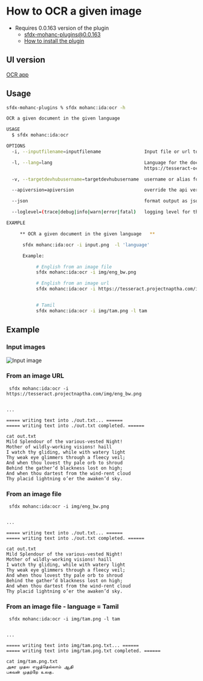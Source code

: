 # How to OCR a given image 

- Requires 0.0.163 version of the plugin
    - sfdx-mohanc-plugins@0.0.163
    - [How to install the plugin](https://mohan-chinnappan-n.github.io/dx/plugins.html#/1)

## UI version
[OCR app](https://mohan-chinnappan-n2.github.io/2021/ai/ocr/ocr.html)

## Usage
```bash
sfdx-mohanc-plugins % sfdx mohanc:ida:ocr -h

OCR a given document in the given language  

USAGE
  $ sfdx mohanc:ida:ocr

OPTIONS
  -i, --inputfilename=inputfilename                Input file or url to scan

  -l, --lang=lang                                  Language for the doc, default is 'eng'; Language info available: 
                                                   https://tesseract-ocr.github.io/tessdoc/Data-Files-in-different-versions.html

  -v, --targetdevhubusername=targetdevhubusername  username or alias for the dev hub org; overrides default dev hub org

  --apiversion=apiversion                          override the api version used for api requests made by this command

  --json                                           format output as json

  --loglevel=(trace|debug|info|warn|error|fatal)   logging level for this command invocation

EXAMPLE

     ** OCR a given document in the given language   **

      sfdx mohanc:ida:ocr -i input.png  -l 'language'

      Example:

           # English from an image file
           sfdx mohanc:ida:ocr -i img/eng_bw.png

           # English from an image url
           sfdx mohanc:ida:ocr -i https://tesseract.projectnaptha.com/img/eng_bw.png


           # Tamil
           sfdx mohanc:ida:ocr -i img/tam.png -l tam
```

## Example

### Input images
![Input image](tesseract.projectnaptha.com/img/eng_bw.png)


### From an image URL
```
 sfdx mohanc:ida:ocr -i https://tesseract.projectnaptha.com/img/eng_bw.png


...

===== writing text into ./out.txt... ======
===== writing text into ./out.txt completed. ======

```

```
cat out.txt
Mild Splendour of the various-vested Night!
Mother of wildly-working visions! haill
I watch thy gliding, while with watery light
Thy weak eye glimmers through a fleecy veil;
And when thou lovest thy pale orb to shroud
Behind the gather’d blackness lost on high;
And when thou dartest from the wind-rent cloud
Thy placid lightning o’er the awaken’d sky.

```

### From an image file
```
 sfdx mohanc:ida:ocr -i img/eng_bw.png


...

===== writing text into ./out.txt... ======
===== writing text into ./out.txt completed. ======

```

```
cat out.txt
Mild Splendour of the various-vested Night!
Mother of wildly-working visions! haill
I watch thy gliding, while with watery light
Thy weak eye glimmers through a fleecy veil;
And when thou lovest thy pale orb to shroud
Behind the gather’d blackness lost on high;
And when thou dartest from the wind-rent cloud
Thy placid lightning o’er the awaken’d sky.

```
### From an image file - language = Tamil
```
 sfdx mohanc:ida:ocr -i img/tam.png -l tam


...

===== writing text into img/tam.png.txt... ======
===== writing text into img/tam.png.txt completed. ======

```

```
cat img/tam.png.txt
அகர முதல எழுத்தெல்லாம்‌ ஆதி
பகவன்‌ முதற்றே உலகு.


```

